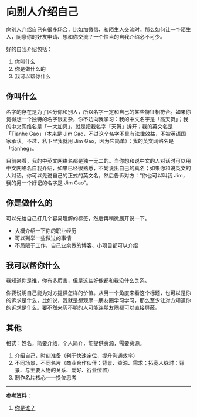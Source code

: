 # 向别人介绍自己

向别人介绍自己有很多场合，比如加微信、和陌生人交流时。那么如何让一个陌生人，同意你的好友申请、想和你交流？一个恰当的自我介绍必不可少。

好的自我介绍包括：

1. 你叫什么
2. 你是做什么的
3. 我可以帮你什么

## 你叫什么

名字的存在是为了区分你和别人，所以名字一定和自己的某些特征相符合。如果你觉得想一个独特的名字很复杂，你不妨向我学习：我的中文名字是「高天贺」；我的中文网络名是「一大加贝」，就是把我名字「天贺」拆开；我的英文名是「Tianhe Gao」（本来是 Jim Gao，不过这个名字不具有法律效益，不被英语国家承认。不过，私下里我就用 Jim Gao，因为它简单）；我的英文网络名是「tianheg」。

目前来看，我的中英文网络名都是独一无二的。当你想和说中文的人对话时可以用中文网络名自我介绍，如果已经很熟悉，不妨说出自己的真名；如果你和说英文的人对话，你可以先说自己的正式的英文名，然后告诉对方：“你也可以叫我 Jim，我的另一个好记的名字是 Jim Gao”。

## 你是做什么的

可以先给自己打几个容易理解的标签，然后再稍微展开说一下。

- 大概介绍一下你的职业经历
- 可以列举一些做过的事情
- 不局限于工作，自己业余做的博客、小项目都可以介绍

## 我可以帮你什么

我知道你是谁，你有多厉害，但是这些好像都和我没什么关系。

你要说明自己能为对方提供怎样的价值。从另一个角度来看这个标题，也可以是你的诉求是什么，比如说，我就是想观摩一朋友圈学习学习，那么至少让对方知道你的诉求是什么。要不然来历不明的人可能连朋友圈都可以直接屏蔽。

## 其他

格式：姓名，简要介绍，个人简介，能提供资源，需要资源。

1. 介绍自己，时刻准备（利于快速定位，提升沟通效率）
2. 不同场景，不同名片（商业合作伙伴：背景、资源、需求；拓宽人脉时：背景、与主要人物的关系、爱好、行业位置）
3. 制作名片核心——换位思考

---

**参考资料**：

1. [你是谁？](https://mp.weixin.qq.com/s/V00gYPJ6XA_OfTpc82iY3A)

